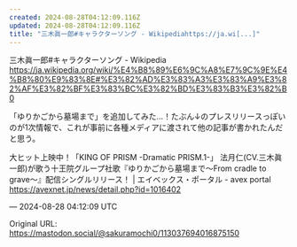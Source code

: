 ```yaml
---
created: 2024-08-28T04:12:09.116Z
updated: 2024-08-28T04:12:09.116Z
title: "三木眞一郎#キャラクターソング - Wikipediahttps://ja.wi[...]"
---
```


<p>三木眞一郎#キャラクターソング - Wikipedia<br /><a href="https://ja.wikipedia.org/wiki/%E4%B8%89%E6%9C%A8%E7%9C%9E%E4%B8%80%E9%83%8E#%E3%82%AD%E3%83%A3%E3%83%A9%E3%82%AF%E3%82%BF%E3%83%BC%E3%82%BD%E3%83%B3%E3%82%B0" target="_blank" rel="nofollow noopener" translate="no"><span class="invisible">https://</span><span class="ellipsis">ja.wikipedia.org/wiki/%E4%B8%8</span><span class="invisible">9%E6%9C%A8%E7%9C%9E%E4%B8%80%E9%83%8E#%E3%82%AD%E3%83%A3%E3%83%A9%E3%82%AF%E3%82%BF%E3%83%BC%E3%82%BD%E3%83%B3%E3%82%B0</span></a></p><p>「ゆりかごから墓場まで」を追加してみた…！たぶん↓のプレスリリースっぽいのが1次情報で、これが事前に各種メディアに渡されて他の記事が書かれたんだと思う。</p><p>大ヒット上映中！「KING OF PRISM -Dramatic PRISM.1-」 法月仁(CV.三木眞一郎)が歌う十王院グループ社歌『ゆりかごから墓場まで～From cradle to grave～』配信シングルリリース！ | エイベックス・ポータル - avex portal<br /><a href="https://avexnet.jp/news/detail.php?id=1016402" target="_blank" rel="nofollow noopener" translate="no"><span class="invisible">https://</span><span class="ellipsis">avexnet.jp/news/detail.php?id=</span><span class="invisible">1016402</span></a></p>

&mdash; 2024-08-28 04:12:09 UTC

Original URL: https://mastodon.social/@sakuramochi0/113037694016875150
